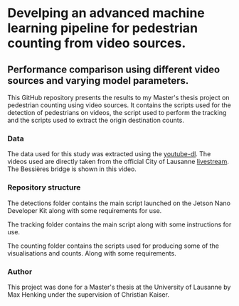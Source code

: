 # Develping an advanced machine learning pipeline for pedestrian counting from video sources.
## Performance comparison using different video sources and varying model parameters.
This GitHub repository presents the results to my Master's thesis project on pedestrian counting using video sources. It contains the scripts used for the detection of pedestrians on videos, the script used to perform the tracking and the scripts used to extract the origin destination counts.

### Data
The data used for this study was extracted using the [youtube-dl](https://github.com/ytdl-org/youtube-dl). The videos used are directly taken from the official City of Lausanne [livestream](https://www.youtube.com/watch?v=y3sMI1HtZfE). The Bessières bridge is shown in this video.

### Repository structure

The detections folder contains the main script launched on the Jetson Nano Developer Kit along with some requirements for use.

The tracking folder contains the main script along with some instructions for use.

The counting folder contains the scripts used for producing some of the visualisations and counts. Along with some requirements.


### Author
This project was done for a Master's thesis at the University of Lausanne by Max Henking under the supervision of Christian Kaiser.
